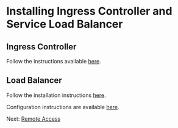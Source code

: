 # Installing Ingress Controller and Service Load Balancer

## Ingress Controller
Follow the instructions available [here](https://kubernetes.github.io/ingress-nginx/deploy/#bare-metal).

## Load Balancer
Follow the installation instructions [here](https://metallb.universe.tf/installation/#installation-by-manifest).

Configuration instructions are available [here](https://metallb.universe.tf/configuration/#layer-2-configuration).

Next: [Remote Access](08-remote-access.md)
